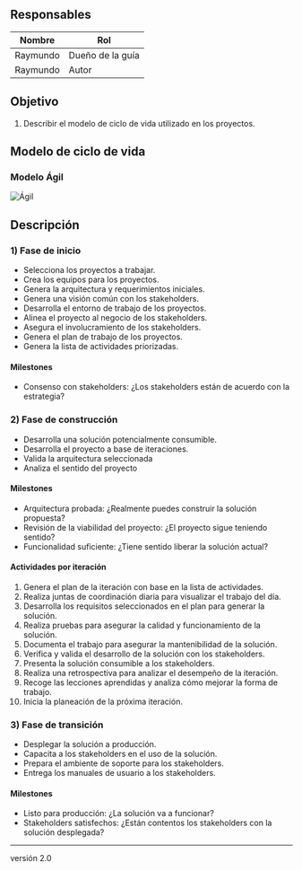 ## Responsables
Nombre     | Rol
-----------|------------------
Raymundo   | Dueño de la guía
Raymundo   | Autor


## Objetivo
1. Describir el modelo de ciclo de vida utilizado en los proyectos.

## Modelo de ciclo de vida
### Modelo Ágil

![Ágil](https://i.imgur.com/830rNzO.png "Modelo Ágil")

## Descripción
### 1) Fase de inicio
* Selecciona los proyectos a trabajar.
* Crea los equipos para los proyectos.
* Genera la arquitectura y requerimientos iniciales.
* Genera una visión común con los stakeholders.
* Desarrolla el entorno de trabajo de los proyectos.
* Alinea el proyecto al negocio de los stakeholders.
* Asegura el involucramiento de los stakeholders.
* Genera el plan de trabajo de los proyectos.
* Genera la lista de actividades priorizadas.

#### Milestones
* Consenso con stakeholders: ¿Los stakeholders están de acuerdo con la estrategia? 

### 2) Fase de construcción
* Desarrolla una solución potencialmente consumible.
* Desarrolla el proyecto a base de iteraciones.
* Valida la arquitectura seleccionada
* Analiza el sentido del proyecto

#### Milestones
* Arquitectura probada: ¿Realmente puedes construir la solución propuesta?
* Revisión de la viabilidad del proyecto: ¿El proyecto sigue teniendo sentido?
* Funcionalidad suficiente: ¿Tiene sentido liberar la solución actual?

#### Actividades por iteración
1. Genera el plan de la iteración con base en la lista de actividades.
2. Realiza juntas de coordinación diaria para visualizar el trabajo del día.
3. Desarrolla los requisitos seleccionados en el plan para generar la solución.
4. Realiza pruebas para asegurar la calidad y funcionamiento de la solución.
5. Documenta el trabajo para asegurar la mantenibilidad de la solución.
6. Verifica y valida el desarrollo de la solución con los stakeholders.
7. Presenta la solución consumible a los stakeholders.
8. Realiza una retrospectiva para analizar el desempeño de la iteración.
9. Recoge las lecciones aprendidas y analiza cómo mejorar la forma de trabajo.
10. Inicia la planeación de la próxima iteración.

### 3) Fase de transición
* Desplegar la solución a producción.
* Capacita a los stakeholders en el uso de la solución.
* Prepara el ambiente de soporte para los stakeholders.
* Entrega los manuales de usuario a los stakeholders.

#### Milestones
* Listo para producción: ¿La solución va a funcionar?
* Stakeholders satisfechos: ¿Están contentos los stakeholders con la solución desplegada?

***
versión 2.0